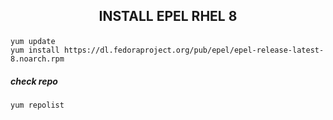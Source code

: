 <h2><p align="center">INSTALL EPEL RHEL 8</p></h2>

```
yum update
yum install https://dl.fedoraproject.org/pub/epel/epel-release-latest-8.noarch.rpm
```

##### check repo
```
yum repolist
```
